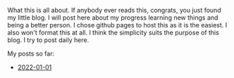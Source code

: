 What this is all about.
If anybody ever reads this, congrats, you just found my little blog. I will post here about my progress learning new things and being a better person.
I chose github pages to host this as it is the easiest. I also won't format this at all. I think the simplicity suits the purpose of this blog.
I try to post daily here.

My posts so far:
- <a href="https://ea855.github.io/2022/01/01/">2022-01-01</a>
